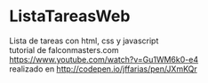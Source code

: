 # ListaTareasWeb
Lista de tareas con html, css y javascript     
tutorial de falconmasters.com     
https://www.youtube.com/watch?v=Gu1WM6k0-e4     
realizado en http://codepen.io/jffarias/pen/JXmKQr
